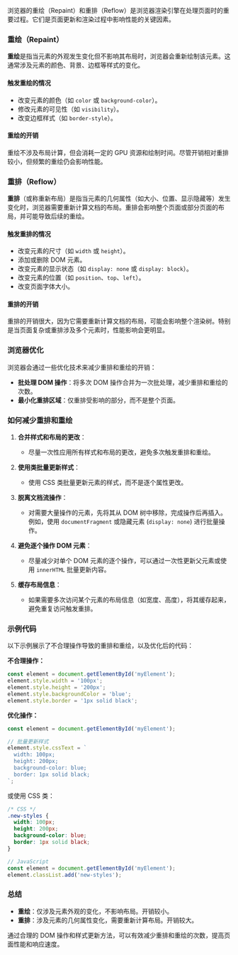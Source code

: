 浏览器的重绘（Repaint）和重排（Reflow）是浏览器渲染引擎在处理页面时的重要过程。它们是页面更新和渲染过程中影响性能的关键因素。

### 重绘（Repaint）

**重绘**是指当元素的外观发生变化但不影响其布局时，浏览器会重新绘制该元素。这通常涉及元素的颜色、背景、边框等样式的变化。

#### 触发重绘的情况
- 改变元素的颜色（如 `color` 或 `background-color`）。
- 修改元素的可见性（如 `visibility`）。
- 改变边框样式（如 `border-style`）。

#### 重绘的开销
重绘不涉及布局计算，但会消耗一定的 GPU 资源和绘制时间。尽管开销相对重排较小，但频繁的重绘仍会影响性能。

### 重排（Reflow）

**重排**（或称重新布局）是指当元素的几何属性（如大小、位置、显示隐藏等）发生变化时，浏览器需要重新计算文档的布局。重排会影响整个页面或部分页面的布局，并可能导致后续的重绘。

#### 触发重排的情况
- 改变元素的尺寸（如 `width` 或 `height`）。
- 添加或删除 DOM 元素。
- 改变元素的显示状态（如 `display: none` 或 `display: block`）。
- 改变元素的位置（如 `position`、`top`、`left`）。
- 改变页面字体大小。

#### 重排的开销
重排的开销很大，因为它需要重新计算文档的布局，可能会影响整个渲染树。特别是当页面复杂或重排涉及多个元素时，性能影响会更明显。

### 浏览器优化

浏览器会通过一些优化技术来减少重排和重绘的开销：
- **批处理 DOM 操作**：将多次 DOM 操作合并为一次批处理，减少重排和重绘的次数。
- **最小化重排区域**：仅重排受影响的部分，而不是整个页面。

### 如何减少重排和重绘

1. **合并样式和布局的更改**：
   - 尽量一次性应用所有样式和布局的更改，避免多次触发重排和重绘。

2. **使用类批量更新样式**：
   - 使用 CSS 类批量更新元素的样式，而不是逐个属性更改。

3. **脱离文档流操作**：
   - 对需要大量操作的元素，先将其从 DOM 树中移除，完成操作后再插入。例如，使用 `documentFragment` 或隐藏元素 (`display: none`) 进行批量操作。

4. **避免逐个操作 DOM 元素**：
   - 尽量减少对单个 DOM 元素的逐个操作，可以通过一次性更新父元素或使用 `innerHTML` 批量更新内容。

5. **缓存布局信息**：
   - 如果需要多次访问某个元素的布局信息（如宽度、高度），将其缓存起来，避免重复访问触发重排。

### 示例代码

以下示例展示了不合理操作导致的重排和重绘，以及优化后的代码：

**不合理操作：**

```javascript
const element = document.getElementById('myElement');
element.style.width = '100px';
element.style.height = '200px';
element.style.backgroundColor = 'blue';
element.style.border = '1px solid black';
```

**优化操作：**

```javascript
const element = document.getElementById('myElement');

// 批量更新样式
element.style.cssText = `
  width: 100px;
  height: 200px;
  background-color: blue;
  border: 1px solid black;
`;
```

或使用 CSS 类：

```css
/* CSS */
.new-styles {
  width: 100px;
  height: 200px;
  background-color: blue;
  border: 1px solid black;
}
```

```javascript
// JavaScript
const element = document.getElementById('myElement');
element.classList.add('new-styles');
```

### 总结

- **重绘**：仅涉及元素外观的变化，不影响布局。开销较小。
- **重排**：涉及元素的几何属性变化，需要重新计算布局。开销较大。

通过合理的 DOM 操作和样式更新方法，可以有效减少重排和重绘的次数，提高页面性能和响应速度。
